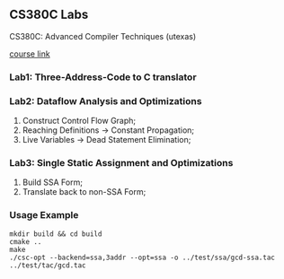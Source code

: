 ## CS380C Labs

CS380C: Advanced Compiler Techniques (utexas)

[course link](https://www.cs.utexas.edu/users/mckinley/380C/labs/labs.html)

### Lab1: Three-Address-Code to C translator

### Lab2: Dataflow Analysis and Optimizations 

1. Construct Control Flow Graph;
2. Reaching Definitions -> Constant Propagation; 
3. Live Variables -> Dead Statement Elimination;

### Lab3: Single Static Assignment and Optimizations

1. Build SSA Form;
2. Translate back to non-SSA Form;

### Usage Example

```shell
mkdir build && cd build
cmake ..
make
./csc-opt --backend=ssa,3addr --opt=ssa -o ../test/ssa/gcd-ssa.tac ../test/tac/gcd.tac
```

